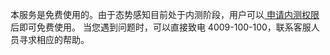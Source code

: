 

本服务是免费使用的。由于态势感知目前处于内测阶段，用户可以[ 申请内测权限 ](https://cloud.tencent.com/act/apply/ssa)后即可免费使用。
当您遇到问题时，可以直接致电 4009-100-100，联系客服人员寻求相应的帮助。
